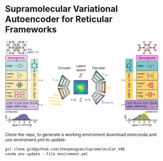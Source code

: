 # Supramolecular Variational Autoencoder for Reticular Frameworks

![GitHub Logo](/images/logo.png)


Clone the repo, to generate a working enviroment download miniconda and use enviroment.yml to update:
```
git clone git@github.com/zhenpengyao/Supramolecular_VAE
conda env update --file enviroment.yml
```

